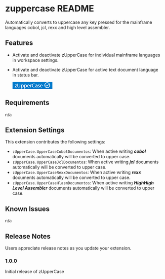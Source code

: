# zuppercase README

Automatically converts to uppercase any key pressed for the mainframe languages cobol, jcl, rexx and high level assembler.

## Features

- Activate and deactivate zUpperCase for individual mainframe languages in workspace settings.

- Activate and deactivate zUpperCase for active text document language in status bar.

    ![StatusBar.png](imagens\\StatusBar.png)

## Requirements

n/a

## Extension Settings


This extension contributes the following settings:

* `zUpperCase.UpperCaseCobolDocumentos`: When active writing ***cobol*** documents automatically will be converted to upper case.
* `zUpperCase.UpperCaseJclDocumentos`: When active writing ***jcl*** documents automatically will be converted to upper case.
* `zUpperCase.UpperCaseRexxDocumentos`: When active writing ***rexx*** documents automatically will be converted to upper case.
* `zUpperCase.UpperCaseHlasmDocumentos`: When active writing ***HighHigh Level Assembler*** documents automatically will be converted to upper case.

## Known Issues

n/a

## Release Notes

Users appreciate release notes as you update your extension.

### 1.0.0

Initial release of zUpperCase

